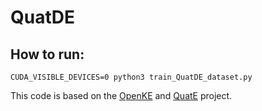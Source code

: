 # QuatDE



## **How to run:**


```
CUDA_VISIBLE_DEVICES=0 python3 train_QuatDE_dataset.py
```

This code is based on the [OpenKE](https://github.com/thunlp/OpenKE) and [QuatE](https://github.com/cheungdaven/QuatE) project.
